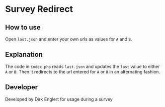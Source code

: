 # Survey Redirect
## How to use
Open ```last.json``` and enter your own urls as values for ```A``` and ```B```.

## Explanation
The code in ```index.php``` reads ```last.json``` and updates the ```last``` value to either ```A``` or ```B```.
Then it redirects to the url entered for ```A``` or ```B``` in an alternating fashion.

## Developer
Developed by Dirk Englert for usage during a survey
